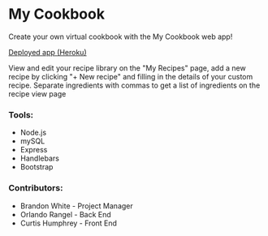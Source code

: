 # My Cookbook
Create your own virtual cookbook with the My Cookbook web app!

[Deployed app (Heroku)](https://cookingwiki.herokuapp.com/library)

View and edit your recipe library on the "My Recipes" page, add a new recipe by clicking "+ New recipe" and filling in the details of your custom recipe. Separate ingredients with commas to get a list of ingredients on the recipe view page


### Tools:
* Node.js
* mySQL 
* Express
* Handlebars
* Bootstrap

### Contributors:
* Brandon White - Project Manager
* Orlando Rangel - Back End
* Curtis Humphrey - Front End
